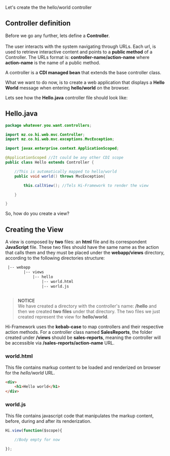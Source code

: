 <!--Topic description-->
<description>Let's create the the hello/world controller</description>

## Controller definition

Before we go any further, lets define a __Controller__.<br><br>
The user interacts with the system navigating through URLs. Each url, is used to retrieve interactive content and points to a __public method__ of a Controller. 
The URLs format is: __controller-name/action-name__ where __action-name__ is the name of a public method.

A controller is a __CDI managed bean__ that extends the base controller class. 

What we want to do now, is to create a web application that displays a __Hello World__ message when entering __hello/world__ on the browser.

Lets see how the __Hello.java__ controller file should look like:

## Hello.java


```java
package whatever.you.want.controllers;

import mz.co.hi.web.mvc.Controller;
import mz.co.hi.web.mvc.exceptions.MvcException;

import javax.enterprise.context.ApplicationScoped;

@ApplicationScoped //It could be any other CDI scope
public class Hello extends Controller {

    //This is automatically mapped to hello/world
    public void world() throws MvcException{

        this.callView(); //Tels Hi-Framework to render the view

    }

}
```


So, how do you create a view?


## Creating the View

A view is composed by __two__ files: an __html__ file and its correspondent __JavaScript__ file. 
These two files should have the same name as the action that calls them and they must be placed under the __webapp/views__ directory, according to the following directories structure:

```xml
 |-- webapp
        |-- views
            |-- hello
                |-- world.html
                |-- world.js
           
```

> **NOTICE**<br> We have created a directory with the controller's name: __/hello__ and then we created __two files__ under that directory. 
> The two files we just created represent the view for __hello/world__.

<info-block title="Naming convention">
    Hi-Framework uses the <b>kebab-case</b> to map controllers and their respective action methods.
    For a controller class named <b>SalesReports</b>, the folder created under <b>/views</b> should be <b>sales-reports</b>, meaning the controller will be accessible via <b>/sales-reports/action-name</b> URL.
</info-block>


### world.html

This file contains markup content to be loaded and renderized on browser for the *hello/world* URL.
```html
<div>
	<h1>Hello world</h1>
</div>
```

### world.js

This file contains javascript code that manipulates the markup content, before, during and after its renderization.
```javascript
Hi.view(function($scope){
	
	//Body empty for now

});
```
